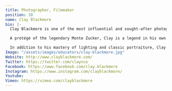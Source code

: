 ```yaml
---
title: Photographer, Filmmaker
position: 10
name: Clay Blackmore
bio: |-
  Clay Blackmore is one of the most influential and sought-after photographers in the world, with a clientele that includes Larry King, Forest Whitaker, Jenna Elfman, and Maria Sharapova. His photographs are routinely featured in Washington Life Magazine.

  A protégé of the legendary Monte Zucker, Clay is a legend in his own right. Clay meticulously developed his photographic, teaching, and business skills during this 25-year association with Monte, first as an assistant, then as a co-educator and business partner.

  In addition to his mastery of lighting and classic portraiture, Clay is at the forefront of HD-DSLR cinema, pushing the limits of the latest innovations in filmmaking to create timeless pieces of cinematic storytelling. His world-class studio in Rockville, Md., supports a team of passionate photographers and filmmakers working with the newest technologies in the field. Collaborating with companies such as Canon, Tiffen, and Quantum, Clay has been among the first to test and evaluate new products for photography and HD-DSLR cinematography. He is a distinguished Canon Explorer of Light and a member of the elite Cameracraftsmen of America.
Image: "/assets/images/educators/clay-blackmore.jpg"
Website: http://www.clayblackmore.com/
Twitter: https://twitter.com/claynco
Facebook: https://www.facebook.com/clay.blackmore
Instagram: https://www.instagram.com/clayblackmore/
Youtube: 
Vimeo: https://vimeo.com/clayblackmore
---
```


